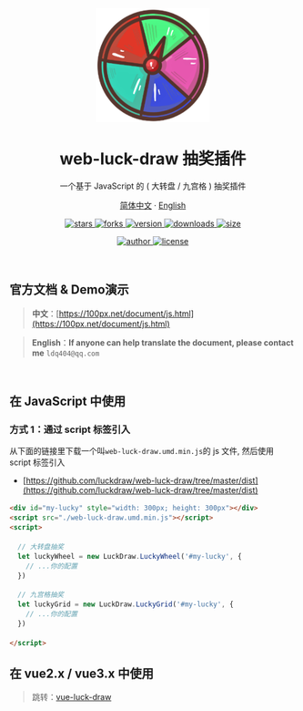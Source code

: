 
<div align="center">
  <img src="./logo.png" width="200" alt="logo" />
  <h1>web-luck-draw 抽奖插件</h1>
  <p>一个基于 JavaScript 的 ( 大转盘 / 九宫格 ) 抽奖插件</p>
  <p class="hidden">
    <a href="https://github.com/luckdraw/web-luck-draw#readme">简体中文</a>
    ·
    <a href="https://github.com/luckdraw/web-luck-draw/tree/master/en">English</a>
  </p>
  <p>
    <a href="https://github.com/luckdraw/web-luck-draw/stargazers" target="_black">
      <img src="https://img.shields.io/github/stars/luckdraw/web-luck-draw?&logo=github" alt="stars" />
    </a>
    <a href="https://github.com/luckdraw/web-luck-draw/network/members" target="_black">
      <img src="https://img.shields.io/github/forks/luckdraw/web-luck-draw?logo=github" alt="forks" />
    </a>
    <a href="https://www.npmjs.com/package/web-luck-draw" target="_black">
      <img src="https://img.shields.io/github/package-json/v/luckdraw/web-luck-draw?&logo=npm" alt="version" />
    </a>
    <a href="https://www.npmjs.com/package/web-luck-draw" target="_black">
      <img src="https://img.shields.io/npm/dt/web-luck-draw?&logo=npm" alt="downloads" />
    </a>
    <a href="https://github.com/luckdraw/web-luck-draw/tree/master/dist" target="_black">
      <img src="https://img.shields.io/github/size/luckdraw/web-luck-draw/dist/web-luck-draw.umd.min.js?&logo=npm" alt="size" />
    </a>
  </p>
  <p>
    <a href="https://github.com/buuing" target="_black">
      <img src="https://img.shields.io/badge/Author-%20buuing%20-7289da.svg?&logo=github" alt="author" />
    </a>
    <a href="https://github.com/luckdraw/web-luck-draw/blob/master/LICENSE" target="_black">
      <img src="https://img.shields.io/github/license/luckdraw/web-luck-draw?&logo=github" alt="license" />
    </a>
  </p>
</div>

<br />

## 官方文档 & Demo演示

> **中文**：[https://100px.net/document/js.html](https://100px.net/document/js.html)  

> **English**：**If anyone can help translate the document, please contact me** `ldq404@qq.com`

<br />

## 在 JavaScript 中使用

### 方式 1：通过 script 标签引入

从下面的链接里下载一个叫`web-luck-draw.umd.min.js`的 js 文件, 然后使用 script 标签引入

- [https://github.com/luckdraw/web-luck-draw/tree/master/dist](https://github.com/luckdraw/web-luck-draw/tree/master/dist)

```html
<div id="my-lucky" style="width: 300px; height: 300px"></div>
<script src="./web-luck-draw.umd.min.js"></script>
<script>

  // 大转盘抽奖
  let luckyWheel = new LuckDraw.LuckyWheel('#my-lucky', {
    // ...你的配置
  })
  
  // 九宫格抽奖
  let luckyGrid = new LuckDraw.LuckyGrid('#my-lucky', {
    // ...你的配置
  })

</script>
```

## 在 vue2.x / vue3.x 中使用

> 跳转：[vue-luck-draw](https://github.com/luckdraw/vue-luck-draw#readme)

